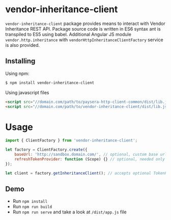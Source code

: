 # vendor-inheritance-client

`vendor-inheritance-client` package provides means to interact with Vendor Inheritance REST API.
Package source code is written in ES6 syntax ant is transpiled to ES5 using babel.
Additional Angular JS module `vendor.http.inheritance` with `vendorHttpInheritanceClientFactory` service is also provided.

## Installing
Using npm:
```bash
$ npm install vendor-inheritance-client
```

Using javascript files
```html
<script src="//domain.com/path/to/paysera-http-client-common/dist/lib.js"></script>
<script src="//domain.com/path/to/vendor-inheritance-client/dist/lib.js"></script>
```

# Usage
```js
import { ClientFactory } from 'vendor-inheritance-client';

let factory = ClientFactory.create({
    baseUrl: 'http://sandbox.domain.com/', // optional, custom base url
    refreshTokenProvider: function (Scope) {} // optional, needed only if API requires authentication
});

let client = factory.getInheritanceClient(); // accepts optional TokenProvider argument, needed only if API requires authentication
```

## Demo
 - Run `npm install`
 - Run `npm run build`
 - Run `npm run serve` and take a look at `/dist/app.js` file
